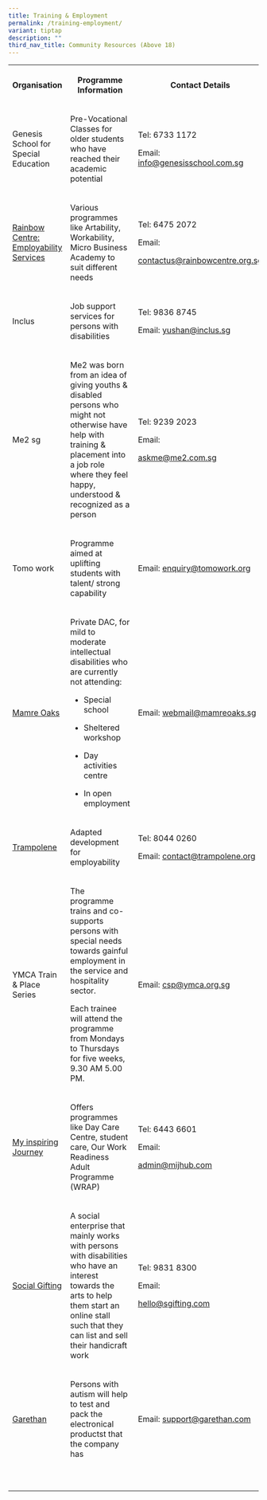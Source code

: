 ```yaml
---
title: Training & Employment
permalink: /training-employment/
variant: tiptap
description: ""
third_nav_title: Community Resources (Above 18)
---
```

<table style="minWidth: 75px">
<colgroup>
<col>
<col>
<col>
</colgroup>
<tbody>
<tr>
<th rowspan="1" colspan="1">
<p>Organisation</p>
</th>
<th rowspan="1" colspan="1">
<p>Programme Information</p>
</th>
<th rowspan="1" colspan="1">
<p>Contact Details</p>
</th>
</tr>
<tr>
<td rowspan="1" colspan="1">
<p>Genesis School for Special Education</p>
</td>
<td rowspan="1" colspan="1">
<p>Pre-Vocational Classes for older students who have reached their academic
potential</p>
</td>
<td rowspan="1" colspan="1">
<p>Tel: 6733 1172</p>
<p></p>
<p>Email: <a href="mailto:info@genesisschool.com.sg" rel="noopener noreferrer nofollow" target="_blank">info@genesisschool.com.sg</a>
</p>
</td>
</tr>
<tr>
<td rowspan="1" colspan="1">
<p><a href="https://rainbowcentre.org.sg/employability-services/" rel="noopener nofollow" target="_blank">Rainbow Centre: Employability Services</a>
</p>
</td>
<td rowspan="1" colspan="1">
<p>Various programmes like Artability, Workability, Micro Business Academy
to suit different needs</p>
</td>
<td rowspan="1" colspan="1">
<p>Tel: 6475 2072</p>
<p></p>
<p>Email:</p>
<p><a href="mailto:contactus@rainbowcentre.org.sg" rel="noopener noreferrer nofollow" target="_blank">contactus@rainbowcentre.org.sg</a>
</p>
<p></p>
</td>
</tr>
<tr>
<td rowspan="1" colspan="1">
<p>Inclus</p>
</td>
<td rowspan="1" colspan="1">
<p>Job support services for persons with disabilities</p>
</td>
<td rowspan="1" colspan="1">
<p>Tel: 9836 8745</p>
<p></p>
<p>Email: <a href="mailto:yushan@inclus.sg" rel="noopener noreferrer nofollow" target="_blank">yushan@inclus.sg</a>
</p>
</td>
</tr>
<tr>
<td rowspan="1" colspan="1">
<p>Me2 sg</p>
</td>
<td rowspan="1" colspan="1">
<p>Me2 was born from an idea of giving youths &amp; disabled persons who
might not otherwise have help with training &amp; placement into a job
role where they feel happy, understood &amp; recognized as a person</p>
</td>
<td rowspan="1" colspan="1">
<p>Tel: 9239 2023</p>
<p></p>
<p>Email:</p>
<p><a href="mailto:askme@me2.com.sg" rel="noopener noreferrer nofollow" target="_blank">askme@me2.com.sg</a>
</p>
<p></p>
<p></p>
<p></p>
</td>
</tr>
<tr>
<td rowspan="1" colspan="1">
<p>Tomo work</p>
</td>
<td rowspan="1" colspan="1">
<p>Programme aimed at uplifting students with talent/ strong capability</p>
</td>
<td rowspan="1" colspan="1">
<p>Email: <a href="mailto:enquiry@tomowork.org" rel="noopener noreferrer nofollow" target="_blank">enquiry@tomowork.org</a>
</p>
<p></p>
</td>
</tr>
<tr>
<td rowspan="1" colspan="1">
<p><a href="mamreoaks.sg" rel="noopener nofollow" target="_blank">Mamre Oaks</a>
</p>
</td>
<td rowspan="1" colspan="1">
<p>Private DAC, for mild to moderate intellectual disabilities who are currently
not attending:</p>
<ul data-tight="true" class="tight">
<li>
<p>Special school</p>
</li>
<li>
<p>Sheltered workshop</p>
</li>
<li>
<p>Day activities centre</p>
</li>
<li>
<p>In open employment</p>
</li>
</ul>
</td>
<td rowspan="1" colspan="1">
<p>Email: <a href="mailto:webmail@mamreoaks.sg" rel="noopener noreferrer nofollow" target="_blank">webmail@mamreoaks.sg</a>
</p>
<p></p>
<p></p>
</td>
</tr>
<tr>
<td rowspan="1" colspan="1">
<p><a href="https://trampolene.org/" rel="noopener nofollow" target="_blank">Trampolene</a>
</p>
</td>
<td rowspan="1" colspan="1">
<p>Adapted development for employability</p>
</td>
<td rowspan="1" colspan="1">
<p>Tel: 8044 0260</p>
<p></p>
<p>Email: <a href="mailto:contact@trampolene.org" rel="noopener noreferrer nofollow" target="_blank">contact@trampolene.org</a>
</p>
<p></p>
</td>
</tr>
<tr>
<td rowspan="1" colspan="1">
<p>YMCA Train &amp; Place Series</p>
</td>
<td rowspan="1" colspan="1">
<p>The programme trains and co-supports persons with special needs towards
gainful employment in the service and hospitality sector.</p>
<p></p>
<p>Each trainee will attend the programme from Mondays to Thursdays for five
weeks, 9.30 AM 5.00 PM.</p>
</td>
<td rowspan="1" colspan="1">
<p>Email: <a href="mailto:csp@ymca.org.sg" rel="noopener noreferrer nofollow" target="_blank">csp@ymca.org.sg</a>
</p>
<p></p>
<p></p>
<p></p>
</td>
</tr>
<tr>
<td rowspan="1" colspan="1">
<p><a href="mijhub.com" rel="noopener nofollow" target="_blank">My inspiring Journey</a>
</p>
</td>
<td rowspan="1" colspan="1">
<p>Offers programmes like Day Care Centre, student care, Our Work Readiness
Adult Programme (WRAP)</p>
</td>
<td rowspan="1" colspan="1">
<p>Tel: 6443 6601</p>
<p></p>
<p>Email:</p>
<p><a href="mailto:admin@mijhub.com" rel="noopener noreferrer nofollow" target="_blank">admin@mijhub.com</a>
</p>
<p></p>
<p></p>
</td>
</tr>
<tr>
<td rowspan="1" colspan="1">
<p><a href="https://www.social-gifting.com/" rel="noopener nofollow" target="_blank">Social Gifting</a>
</p>
</td>
<td rowspan="1" colspan="1">
<p>A social enterprise that mainly works with persons with disabilities who
have an interest towards the arts to help them start an online stall such
that they can list and sell their handicraft work</p>
</td>
<td rowspan="1" colspan="1">
<p>Tel: 9831 8300</p>
<p></p>
<p>Email:</p>
<p><a href="mailto:hello@sgifting.com" rel="noopener noreferrer nofollow" target="_blank">hello@sgifting.com</a>
</p>
<p></p>
<p></p>
</td>
</tr>
<tr>
<td rowspan="1" colspan="1">
<p><a href="garethan.com/?page_id=10" rel="noopener nofollow" target="_blank">Garethan</a>
</p>
</td>
<td rowspan="1" colspan="1">
<p>Persons with autism will help to test and pack the electronical productst
that the company has</p>
</td>
<td rowspan="1" colspan="1">
<p>Email: <a href="mailto:support@garethan.com" rel="noopener noreferrer nofollow" target="_blank">support@garethan.com</a>
</p>
<p></p>
<p></p>
</td>
</tr>
<tr>
<td rowspan="1" colspan="1">
<p></p>
</td>
<td rowspan="1" colspan="1">
<p></p>
</td>
<td rowspan="1" colspan="1">
<p></p>
</td>
</tr>
<tr>
<td rowspan="1" colspan="1">
<p></p>
</td>
<td rowspan="1" colspan="1">
<p></p>
</td>
<td rowspan="1" colspan="1">
<p></p>
</td>
</tr>
</tbody>
</table>
<p></p>